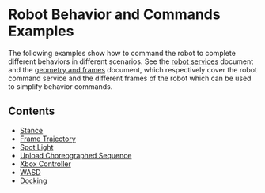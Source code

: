 <!--
Copyright (c) 2021 Boston Dynamics, Inc.  All rights reserved.

Downloading, reproducing, distributing or otherwise using the SDK Software
is subject to the terms and conditions of the Boston Dynamics Software
Development Kit License (20191101-BDSDK-SL).
-->

# Robot Behavior and Commands Examples

The following examples show how to command the robot to complete different behaviors in different scenarios. See the [robot services](../../../docs/concepts/robot_services.md) document and the [geometry and frames](../../../docs/concepts/geometry_and_frames.md) document, which respectively cover the robot command service and the different frames of the robot which can be used to simplify behavior commands.

## Contents

* [Stance](../stance/README.md)
* [Frame Trajectory](../frame_trajectory_command/README.md)
* [Spot Light](../spot_light/README.md)
* [Upload Choreographed Sequence](../upload_choreographed_sequence/README.md)
* [Xbox Controller](../xbox_controller/README.md)
* [WASD](../wasd/README.md)
* [Docking](../docking/README.md)